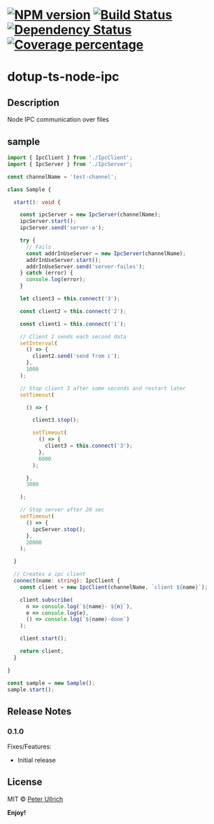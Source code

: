 # [![NPM version][npm-image]][npm-url] [![Build Status][travis-image]][travis-url] [![Dependency Status][daviddm-image]][daviddm-url] [![Coverage percentage][coveralls-image]][coveralls-url]

# dotup-ts-node-ipc

## Description

Node IPC communication over files

## sample

```typescript
import { IpcClient } from './IpcClient';
import { IpcServer } from './IpcServer';

const channelName = 'test-channel';

class Sample {

  start(): void {

    const ipcServer = new IpcServer(channelName);
    ipcServer.start();
    ipcServer.send('server-a');

    try {
      // Fails
      const addrInUseServer = new IpcServer(channelName);
      addrInUseServer.start();
      addrInUseServer.send('server-failes');
    } catch (error) {
      console.log(error);
    }

    let client3 = this.connect('3');

    const client2 = this.connect('2');

    const client1 = this.connect('1');

    // Client 2 sends each second data
    setInterval(
      () => {
        client2.send('send from c');
      },
      1000
    );

    // Stop client 3 after some seconds and restart later
    setTimeout(

      () => {

        client3.stop();

        setTimeout(
          () => {
            client3 = this.connect('3');
          },
          6000
        );

      },
      3000

    );

    // Stop server after 20 sec
    setTimeout(
      () => {
        ipcServer.stop();
      },
      20000
    );

  }

  // Creates a ipc client
  connect(name: string): IpcClient {
    const client = new IpcClient(channelName, `client ${name}`);

    client.subscribe(
      n => console.log(`${name}- ${n}`),
      e => console.log(e),
      () => console.log(`${name}-done`)
    );

    client.start();

    return client;
  }

}

const sample = new Sample();
sample.start();

```

## Release Notes
### 0.1.0

Fixes/Features:
- Initial release

## License

MIT © [Peter Ullrich](https://github.com/dotupNET/)

**Enjoy!**

[npm-image]: https://badge.fury.io/js/dotup-ts-node-ipc.svg
[npm-url]: https://npmjs.org/package/dotup-ts-node-ipc
[travis-image]: https://travis-ci.org/dotupNET/dotup-ts-node-ipc.svg?branch=master
[travis-url]: https://travis-ci.org/dotupNET/dotup-ts-node-ipc
[daviddm-image]: https://david-dm.org/dotupNET/dotup-ts-node-ipc.svg?theme=shields.io
[daviddm-url]: https://david-dm.org/dotupNET/dotup-ts-node-ipc
[coveralls-image]: https://coveralls.io/repos/dotupNET/dotup-ts-node-ipc/badge.svg
[coveralls-url]: https://coveralls.io/r/dotupNET/dotup-ts-node-ipc
